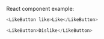 React component example:

```js
<LikeButton like>Like</LikeButton>
```

```js
<LikeButton>Dislike</LikeButton>
```
